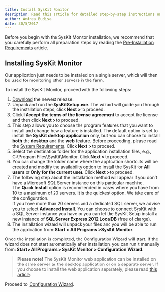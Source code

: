 ```yaml
---
title: Install SysKit Monitor
desription: Read this article for detailed step-by-step instructions on how to install the SysKit Monitor and all its prerequisites.
author: Andrea Budisa
date: 30/5/2017
---
```

Before you begin with the SysKit Monitor installation, we recommend that you carefully perform all preparation steps by reading the [Pre-Installation Requirements](#internal/requirements/pre-installation-requirements) article.

## Installing SysKit Monitor

Our application just needs to be installed on a single server, which will then be used for monitoring other servers in the farm.

To install the SysKit Monitor, proceed with the following steps:

1. [Download](https://www.syskit.com/products/monitor/download) the newest release.
2. Unpack and run the __SysKitSetup.exe__. The wizard will guide you through the installation steps; click __Next >__ to proceed.
3. Click __I Accept the terms of the license agreement__ to accept the license and then click __Next >__ to proceed.
4. This step allows you to choose the program features that you want to install and change how a feature is installed. The default option is set to install the __SysKit desktop application__ only, but you can choose to install __both__ the __desktop__ and the __web__ feature. Before proceeding, please read the [System Requirements](#internal/requirements/system-requirements). Click __Next >__ to proceed.
5. Select the destination folder for the application installation files, e.g., C:\Program Files\SysKit\Monitor. Click __Next >__ to proceed.
6. You can change the folder name where the application shortcuts will be created and modify the availability option to install the SysKit for __All users__ or __Only for the current user__. Click __Next >__ to proceed.
7. The following step about the installation method will appear if you don’t have a Microsoft SQL Server instance on this particular machine.  
The __Quick Install__ option is recommended in cases where you have from 10 to a maximum of 20 servers. It is the quickest option. We take care of the configuration.  
If you have more than 20 servers and a dedicated SQL server, we advise you to select __Advanced Install__.
You can choose to connect SysKit with a SQL Server instance you have or you can let the SysKit Setup install a new instance of __SQL Server Express 2012 LocalDB__ (free of charge).
8. The installation wizard will unpack your files and you will be able to run the application from: __Start > All Programs >SysKit Monitor__.


Once the installation is completed, the Configuration Wizard will start. If the wizard does not start automatically after installation, you can run it manually from: __Start > All Programs > SysKit Monitor > Configuration Wizard__.

> __Please note!__ The SysKit Monitor web application can be installed on the same server as the desktop application or on a separate server. If you choose to install the web application separately, please read [this article](#internal/installation-configuration/configuration-wizard/configure-monitor).

Proceed to: [Configuration Wizard](#internal/installation-configuration/configuration-wizard/configure-monitor).